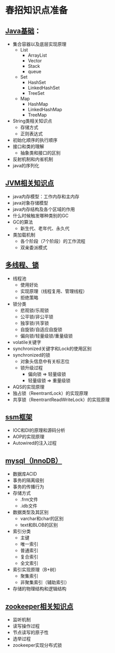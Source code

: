 # 春招知识点准备  
## [Java基础](./docs/java/README.md)： 
* 集合容器以及底层实现原理  
    * List
        * ArrayList
        * Vector
        * Stack
        * queue
    * Set
        * HashSet
        * LinkedHashSet
        * TreeSet
    * Map
        * HashMap
        * LinkedHashMap
        * TreeMap
* String类相关知识点
    * 存储方式
    * 正则表达式
* 初始化顺序的执行顺序
* 接口和类的理解
    * 抽象类和接口的区别
* 反射机制和内省机制  
* java的序列化

## [JVM相关知识点](./docs/jvm/README.md)
* java内存模型：工作内存和主内存
* java对象存储模型
* java内存结构及各个区域的作用
* 什么时候触发哪种类别的GC
* GC的算法
    * 新生代、老年代、永久代
* 类加载机制
    * 各个阶段（7个阶段）的工作流程
    * 双亲委派模式  

## [多线程、锁](./docs/lock/README.md)
* 线程池
    * 使用好处
    * 实现原理（线程复用、管理线程）
    * 拒绝策略
* 锁分类
    * 悲观锁/乐观锁
    * 公平锁/非公平锁
    * 独享锁/共享锁
    * 自旋锁/自适应自旋锁
    * 偏向锁/轻量级锁/重量级锁
* volatile关键字
* synchronized关键字和Lock的使用区别
* synchronized的锁
    * 对象头信息中有关标志位
    * 锁升级过程
        * 偏向锁 =\> 轻量级锁
        * 轻量级锁 =\> 重量级锁
* AQS的实现原理
* 独占锁（ReentrantLock）的实现原理
* 共享锁（ReentrantReadWriteLock）的实现原理

## [ssm框架](./docs/framework/README.md)
* IOC和DI的原理和源码分析
* AOP的实现原理
* Autowired的注入过程
## [mysql（InnoDB）](./docs/mysql/README.md)
* 数据库ACID
* 事务的隔离级别
* 事务的传播行为
* 存储方式
    * .frm文件
    * .idb文件
* 数据类型及其区别
    * varchar和char的区别
    * text和BLOB的区别
* 索引分类
    * 主键
    * 唯一索引
    * 普通索引
    * 复合索引
    * 全文索引
* 索引实现原理（B+树）
    * 聚集索引
    * 非聚集索引（辅助索引）
* 存储的物理结构和逻辑结构
## [zookeeper相关知识点](./docs/zookeeper/README.md)
* 监听机制
* 读写操作过程
* 节点读写的原子性
* 选举过程
* zookeeper实现分布式锁